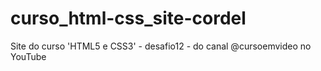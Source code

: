 # curso_html-css_site-cordel
Site do curso 'HTML5 e CSS3' - desafio12 - do canal @cursoemvideo no YouTube
